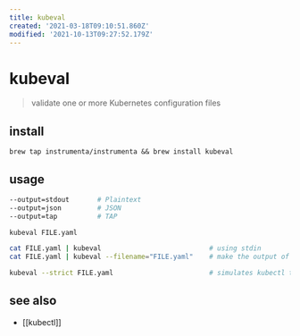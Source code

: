 ```yaml
---
title: kubeval
created: '2021-03-18T09:10:51.860Z'
modified: '2021-10-13T09:27:52.179Z'
---
```


# kubeval

> validate one or more Kubernetes configuration files

## install

`brew tap instrumenta/instrumenta && brew install kubeval`

## usage

```sh
--output=stdout       # Plaintext
--output=json         # JSON
--output=tap          # TAP
```

```sh
kubeval FILE.yaml

cat FILE.yaml | kubeval                           # using stdin
cat FILE.yaml | kubeval --filename="FILE.yaml"    # make the output of pipelines more readable

kubeval --strict FILE.yaml                        # simulates kubectl throwing error for k8s-api allows for specifying properties on objects that are not part of the schemas
```

## see also

- [[kubectl]]
